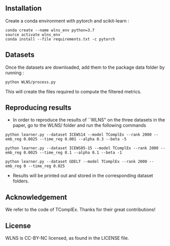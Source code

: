 ## Installation
Create a conda environment with pytorch and scikit-learn :
```
conda create --name wlns_env python=3.7
source activate wlns_env
conda install --file requirements.txt -c pytorch
```

## Datasets
Once the datasets are downloaded, add them to the package data folder by running :
```
python WLNS/process.py
```

This will create the files required to compute the filtered metrics.

## Reproducing results

* In order to reproduce the results of ``WLNS" on the three datasets in the paper, go to the WLNS/ folder and run the following commands

```
python learner.py --dataset ICEWS14 --model TComplEx --rank 2000 --emb_reg 0.0025 --time_reg 0.001 --alpha 0.3 --beta -5

python learner.py --dataset ICEWS05-15 --model TComplEx --rank 2000 --emb_reg 0.0025 --time_reg 0.1 --alpha 0.1 --beta -1

python learner.py --dataset GDELT --model TComplEx --rank 2000 --emb_reg 0 --time_reg 0.025
```
* Results will be printed out and stored in the corresponding dataset folders.

## Acknowledgement
We refer to the code of TComplEx. Thanks for their great contributions!

## License
WLNS is CC-BY-NC licensed, as found in the LICENSE file.

